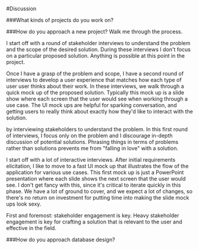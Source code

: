 #Discussion

###What kinds of projects do you work on?

###How do you approach a new project? Walk me through the process.

I start off with a round of stakeholder interviews to understand the
problem and the scope of the desired solution. During these interviews I
don't focus on a particular proposed solution. Anything is possible at
this point in the project.

Once I have a grasp of the problem and scope, I have a second round of
interviews to develop a user experience that matches how each type of
user user thinks about their work. In these interviews, we walk through
a quick mock up of the proposed solution. Typically this mock up is a
slide show where each screen that the user would see when working
through a use case. The UI mock ups are helpful for sparking
conversation, and getting users to really think about exactly how they'd
like to interact with the solution.

by interviewing stakeholders to understand the problem. In
this first round of interviews, I focus only on the problem and I
discourage in-depth discussion of potential solutions. Phrasing things
in terms of problems rather than solutions prevents me from "falling in
love" with a solution.

I start off with a lot of interactive interviews. After initial
requirements elicitation, I like to move to a fast UI mock up that
illustrates the flow of the application for various use cases. This
first mock up is just a PowerPoint presentation where each slide shows
the next screen that the user would see. I don't get fancy with this,
since it's critical to iterate quickly in this phase. We have a lot of
ground to cover, and we expect a lot of changes, so there's no return on
investment for putting time into making the slide mock ups look sexy.

First and foremost: stakeholder engagement is key. Heavy stakeholder
engagement is key for crafting a solution that is relevant to the user
and effective in the field.

###How do you approach database design?
